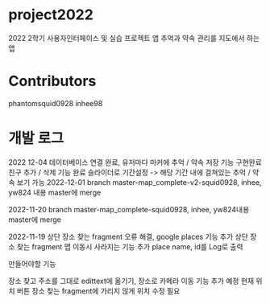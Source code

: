 # project2022
2022 2학기 사용자인터페이스 및 실습 프로젝트 앱
추억과 약속 관리를 지도에서 하는 앱

# Contributors

phantomsquid0928
inhee98




# 개발 로그
2022 12-04
데이터베이스 연결 완료, 유저마다 마커에 추억 / 약속 저장 기능 구현완료
친구 추가 / 삭제 기능 완료
슬라이더로 기간설정 -> 해당 기간 내에 걸쳐있는 추억 / 약속 보기 가능
2022-12-01
branch master-map_complete-v2-squid0928, inhee, yw824 내용 master에 merge

2022-11-20
branch master-map_complete-squid0928, inhee, yw824내용 master에 merge

2022-11-19
상단 장소 찾는 fragment 오류 해결, google places 기능 추가
상단 장소 찾는 fragment 맵 이동시 사라지는 기능 추가
place name, id를 Log로 출력

만들어야할 기능

장소 찾고 주소를 그대로 edittext에 옮기기, 장소로 카메라 이동 기능 추가 예정
현재 위치 버튼 장소 찾는 fragment에 가리지 않게 위치 수정 필요
